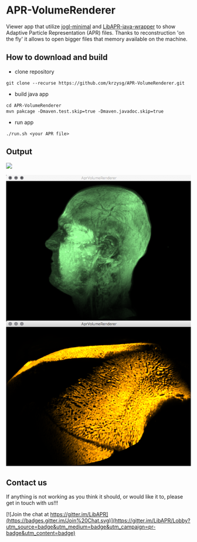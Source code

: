 # APR-VolumeRenderer

Viewer app that utilize [jogl-minimal](https://github.com/tpietzsch/jogl-minimal.git) and [LibAPR-java-wrapper](https://github.com/krzysg/LibAPR-java-wrapper) to show Adaptive Particle Representation (APR) files. Thanks to reconstruction 'on the fly' it allows to open bigger files that memory available on the machine.

## How to download and build
* clone repository
```
git clone --recurse https://github.com/krzysg/APR-VolumeRenderer.git
```
* build java app
```
cd APR-VolumeRenderer
mvn pakcage -Dmaven.test.skip=true -Dmaven.javadoc.skip=true
```
* run app
```
./run.sh <your APR file>
```

## Output
<img src="./doc/movieSmallNormalized.gif?raw=true">

![skull and head images](doc/example.png/?raw=true)


## Contact us

If anything is not working as you think it should, or would like it to, please get in touch with us!!!

[![Join the chat at https://gitter.im/LibAPR](https://badges.gitter.im/Join%20Chat.svg)](https://gitter.im/LibAPR/Lobby?utm_source=badge&utm_medium=badge&utm_campaign=pr-badge&utm_content=badge)
